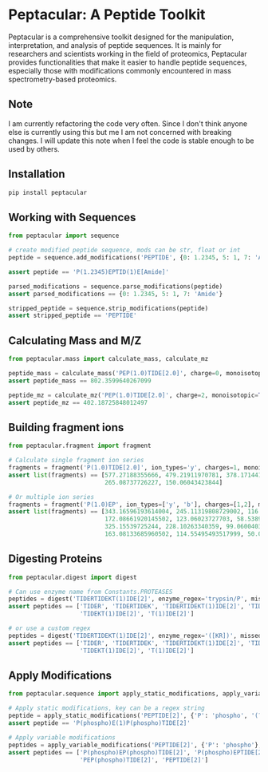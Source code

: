 
# Peptacular: A Peptide Toolkit

Peptacular is a comprehensive toolkit designed for the manipulation, interpretation, and analysis of peptide sequences.
It is mainly for researchers and scientists working in the field of proteomics, Peptacular provides functionalities 
that make it easier to handle peptide sequences, especially those with modifications commonly encountered in mass 
spectrometry-based proteomics.

## Note

I am currently refactoring the code very often. Since I don't think anyone else is
currently using this but me I am not concerned with breaking changes. I will
update this note when I feel the code is stable enough to be used by others.

## Installation

```bash
pip install peptacular
```

## Working with Sequences
```python
from peptacular import sequence

# create modified peptide sequence, mods can be str, float or int
peptide = sequence.add_modifications('PEPTIDE', {0: 1.2345, 5: 1, 7: 'Amide'})

assert peptide == 'P(1.2345)EPTID(1)E[Amide]'

parsed_modifications = sequence.parse_modifications(peptide) 
assert parsed_modifications == {0: 1.2345, 5: 1, 7: 'Amide'}

stripped_peptide = sequence.strip_modifications(peptide)
assert stripped_peptide == 'PEPTIDE'
```

## Calculating Mass and M/Z
```python
from peptacular.mass import calculate_mass, calculate_mz

peptide_mass = calculate_mass('PEP(1.0)TIDE[2.0]', charge=0, monoisotopic=True)
assert peptide_mass == 802.3599640267099

peptide_mz = calculate_mz('PEP(1.0)TIDE[2.0]', charge=2, monoisotopic=True)
assert peptide_mz == 402.18725848012497
```

## Building fragment ions
```python
from peptacular.fragment import fragment

# Calculate single fragment ion series
fragments = fragment('P(1.0)TIDE[2.0]', ion_types='y', charges=1, monoisotopic=True)
assert list(fragments) == [577.27188355666, 479.21911970781, 378.17144123940005, 
                           265.08737726227, 150.06043423844]

# Or multiple ion series
fragments = fragment('P(1.0)EP', ion_types=['y', 'b'], charges=[1,2], monoisotopic=True)
assert list(fragments) == [343.16596193614004, 245.11319808729002, 116.07060499932, 
                           172.08661920145502, 123.06023727703, 58.538940733045, 
                           325.15539725244, 228.10263340359, 99.06004031562, 
                           163.08133685960502, 114.55495493517999, 50.033658391195004]
```

## Digesting Proteins
```python
from peptacular.digest import digest

# Can use enzyme name from Constants.PROTEASES
peptides = digest('TIDERTIDEKT(1)IDE[2]', enzyme_regex='trypsin/P', missed_cleavages=2)
assert peptides == ['TIDER', 'TIDERTIDEK', 'TIDERTIDEKT(1)IDE[2]', 'TIDEK', 
                    'TIDEKT(1)IDE[2]', 'T(1)IDE[2]']

# or use a custom regex
peptides = digest('TIDERTIDEKT(1)IDE[2]', enzyme_regex='([KR])', missed_cleavages=2)
assert peptides == ['TIDER', 'TIDERTIDEK', 'TIDERTIDEKT(1)IDE[2]', 'TIDEK', 
                    'TIDEKT(1)IDE[2]', 'T(1)IDE[2]']
```

## Apply Modifications
```python
from peptacular.sequence import apply_static_modifications, apply_variable_modifications

# Apply static modifications, key can be a regex string
peptide = apply_static_modifications('PEPTIDE[2]', {'P': 'phospho', '(?<=P)E': 1})
assert peptide == 'P(phospho)E(1)P(phospho)TIDE[2]'

# Apply variable modifications
peptides = apply_variable_modifications('PEPTIDE[2]', {'P': 'phospho'}, max_mods=2)
assert peptides == ['P(phospho)EP(phospho)TIDE[2]', 'P(phospho)EPTIDE[2]', 
                    'PEP(phospho)TIDE[2]', 'PEPTIDE[2]']
```